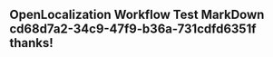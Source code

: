 <properties
ms.topic="hero-topic"
ms.test1="hero-topic"
ms.test2="test"/>

## OpenLocalization Workflow Test MarkDown cd68d7a2-34c9-47f9-b36a-731cdfd6351f thanks!
